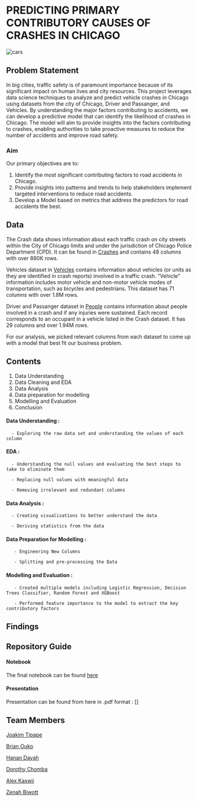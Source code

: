 # PREDICTING PRIMARY CONTRIBUTORY CAUSES OF CRASHES IN CHICAGO
![cars](https://github.com/user-attachments/assets/e288361c-7ced-4d8d-b649-4471d2da5027)

## Problem Statement
In big cities, traffic safety is of paramount importance because of its significant impact on human lives and city resources. This project leverages data science techniques to analyze and predict vehicle crashes in Chicago using datasets from the city of Chicago, Driver and Passanger, and Vehicles. By understanding the major factors contributing to accidents, we can develop a predictive model that can identify the likelihood of crashes in Chicago. The model will aim to provide insights into the factors contributing to crashes, enabling authorities to take proactive measures to reduce the number of accidents and improve road safety.

### Aim
Our primary objectives are to:

1. Identify the most significant contributing factors to road accidents in Chicago.
2. Provide insights into patterns and trends to help stakeholders implement targeted interventions to reduce road accidents.
3. Develop a Model based on metrics that address the predictors for road accidents the best.


## Data
The Crash data shows information about each traffic crash on city streets within the City of Chicago limits and under the jurisdiction of Chicago Police Department (CPD). It can be found in [Crashes](https://data.cityofchicago.org/Transportation/Traffic-Crashes-Crashes/85ca-t3if/about_data) and contains 48 columns with over 880K rows. 

Vehicles dataset in [Vehicles](https://data.cityofchicago.org/Transportation/Traffic-Crashes-Vehicles/68nd-jvt3/about_data) contains information about vehicles (or units as they are identified in crash reports) involved in a traffic crash. “Vehicle” information includes motor vehicle and non-motor vehicle modes of transportation, such as bicycles and pedestrians. This dataset has 71 columns with over 1.8M rows.

Driver and Passanger dataset in [People](https://data.cityofchicago.org/Transportation/Traffic-Crashes-People/u6pd-qa9d/about_data) contains information about people involved in a crash and if any injuries were sustained. Each record corresponds to an occupant in a vehicle listed in the Crash dataset. It has 29 columns and over 1.94M rows.

For our analysis, we picked relevant columns from each dataset to come up with a model that best fit our business problem.

## Contents
1. Data Understanding
2. Data Cleaning and EDA
3. Data Analysis
4. Data preparation for modelling
5. Modelling and Evaluation
6. Conclusion

#### Data Understanding : 
      - Exploring the raw data set and understanding the values of each column

#### EDA : 
      - Understanding the null values and evaluating the best steps to take to eliminate them

      - Replacing null values with meaningful data 
      
      - Removing irrelevant and redundant columns

#### Data Analysis : 
      - Creating visualizations to better understand the data

      - Deriving statistics from the data

#### Data Preparation for Modelling : 
       - Engineering New Columns

       - Splitting and pre-processing the Data

#### Modelling and Evaluation : 
       - Created multiple models including Logistic Regression, Decision Trees Classifier, Random Forest and XGBoost

       - Performed feature importance to the model to extract the key contributory factors




## Findings





## Repository Guide
#### Notebook
The final notebook can be found [here](https://github.com/joakimTI/GROUP-5-PROJECT/blob/main/index.ipynb)

#### Presentation
Presentation can be found from here in .pdf format : []


## Team Members
[Joakim Tipape](https://github.com/joakimTI)

[Brian Ouko](https://github.com/WellBrian)

[Hanan Dayah](https://github.com/Hanan-Dayah)

[Dorothy Chomba](https://github.com/Messagefordorothy)

[Alex Kaswii](https://github.com/Alexkaswii)

[Zenah Biwott](https://github.com/Biwott54)



